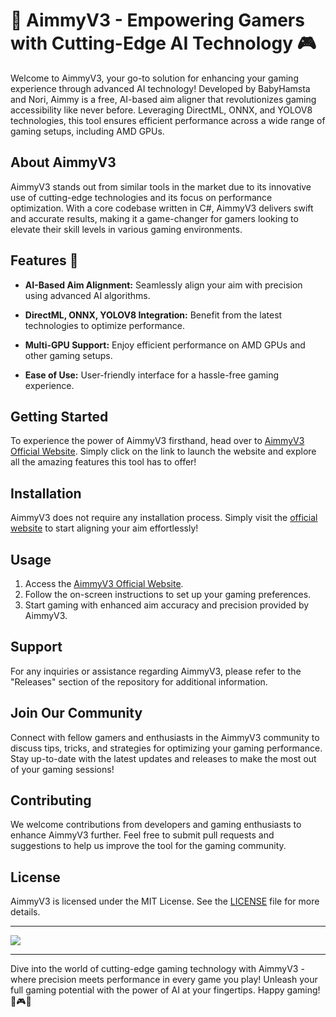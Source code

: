 # 🚀 AimmyV3 - Empowering Gamers with Cutting-Edge AI Technology 🎮

Welcome to AimmyV3, your go-to solution for enhancing your gaming experience through advanced AI technology! Developed by BabyHamsta and Nori, Aimmy is a free, AI-based aim aligner that revolutionizes gaming accessibility like never before. Leveraging DirectML, ONNX, and YOLOV8 technologies, this tool ensures efficient performance across a wide range of gaming setups, including AMD GPUs.

## About AimmyV3

AimmyV3 stands out from similar tools in the market due to its innovative use of cutting-edge technologies and its focus on performance optimization. With a core codebase written in C#, AimmyV3 delivers swift and accurate results, making it a game-changer for gamers looking to elevate their skill levels in various gaming environments.

## Features 🌟

- **AI-Based Aim Alignment:** Seamlessly align your aim with precision using advanced AI algorithms.
  
- **DirectML, ONNX, YOLOV8 Integration:** Benefit from the latest technologies to optimize performance.
  
- **Multi-GPU Support:** Enjoy efficient performance on AMD GPUs and other gaming setups.
  
- **Ease of Use:** User-friendly interface for a hassle-free gaming experience.

## Getting Started

To experience the power of AimmyV3 firsthand, head over to [AimmyV3 Official Website](https://aimmy.cc). Simply click on the link to launch the website and explore all the amazing features this tool has to offer!

## Installation

AimmyV3 does not require any installation process. Simply visit the [official website](https://aimmy.cc) to start aligning your aim effortlessly!

## Usage

1. Access the [AimmyV3 Official Website](https://aimmy.cc).
2. Follow the on-screen instructions to set up your gaming preferences.
3. Start gaming with enhanced aim accuracy and precision provided by AimmyV3.

## Support

For any inquiries or assistance regarding AimmyV3, please refer to the "Releases" section of the repository for additional information.

## Join Our Community

Connect with fellow gamers and enthusiasts in the AimmyV3 community to discuss tips, tricks, and strategies for optimizing your gaming performance. Stay up-to-date with the latest updates and releases to make the most out of your gaming sessions!

## Contributing

We welcome contributions from developers and gaming enthusiasts to enhance AimmyV3 further. Feel free to submit pull requests and suggestions to help us improve the tool for the gaming community.

## License

AimmyV3 is licensed under the MIT License. See the [LICENSE](LICENSE) file for more details.

---

[![](https://img.shields.io/badge/Visit%20Website-AimmyV3-blue)](https://aimmy.cc)

---

Dive into the world of cutting-edge gaming technology with AimmyV3 - where precision meets performance in every game you play! Unleash your full gaming potential with the power of AI at your fingertips. Happy gaming! 🎉🎮👾
